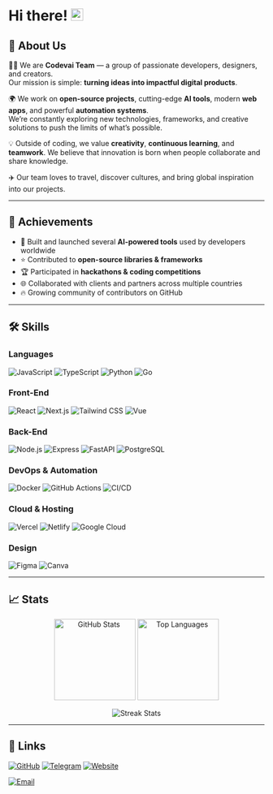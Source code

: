 # Hi there! <img src="https://media.giphy.com/media/hvRJCLFzcasrR4ia7z/giphy.gif" width="24px" height="24px">

## 🚀 About Us

👨‍💻 We are **Codevai Team** — a group of passionate developers, designers, and creators.  
Our mission is simple: **turning ideas into impactful digital products**.  

🌍 We work on **open-source projects**, cutting-edge **AI tools**, modern **web apps**, and powerful **automation systems**.  
We’re constantly exploring new technologies, frameworks, and creative solutions to push the limits of what’s possible.

💡 Outside of coding, we value **creativity**, **continuous learning**, and **teamwork**. We believe that innovation is born when people collaborate and share knowledge.

✈️ Our team loves to travel, discover cultures, and bring global inspiration into our projects.

---

## 🏅 Achievements

- 🚀 Built and launched several **AI-powered tools** used by developers worldwide  
- ⭐ Contributed to **open-source libraries & frameworks**  
- 🏆 Participated in **hackathons & coding competitions**  
- 🌐 Collaborated with clients and partners across multiple countries  
- 🔥 Growing community of contributors on GitHub  

---

## 🛠️ Skills

### Languages
![JavaScript](https://img.shields.io/badge/JavaScript-323330?style=for-the-badge&logo=javascript&logoColor=F7DF1E)
![TypeScript](https://img.shields.io/badge/TypeScript-3178C6?style=for-the-badge&logo=typescript&logoColor=white)
![Python](https://img.shields.io/badge/Python-3776AB?style=for-the-badge&logo=python&logoColor=white)
![Go](https://img.shields.io/badge/Go-00ADD8?style=for-the-badge&logo=go&logoColor=white)

### Front-End
![React](https://img.shields.io/badge/React-20232A?style=for-the-badge&logo=react&logoColor=61DAFB)
![Next.js](https://img.shields.io/badge/Next-000000?style=for-the-badge&logo=nextdotjs&logoColor=FFFFFF)
![Tailwind CSS](https://img.shields.io/badge/Tailwind_CSS-06B6D4?style=for-the-badge&logo=tailwind-css&logoColor=white)
![Vue](https://img.shields.io/badge/Vue-35495E?style=for-the-badge&logo=vuedotjs&logoColor=4FC08D)

### Back-End
![Node.js](https://img.shields.io/badge/Node-5FA04E?style=for-the-badge&logo=node.js&logoColor=FFFFFF)
![Express](https://img.shields.io/badge/Express-000000?style=for-the-badge&logo=express&logoColor=FFFFFF)
![FastAPI](https://img.shields.io/badge/FastAPI-009688?style=for-the-badge&logo=fastapi&logoColor=FFFFFF)
![PostgreSQL](https://img.shields.io/badge/PostgreSQL-336791?style=for-the-badge&logo=postgresql&logoColor=FFFFFF)

### DevOps & Automation
![Docker](https://img.shields.io/badge/Docker-2496ED?style=for-the-badge&logo=docker&logoColor=white)
![GitHub Actions](https://img.shields.io/badge/GitHub_Actions-181717?style=for-the-badge&logo=github&logoColor=FFFFFF)
![CI/CD](https://img.shields.io/badge/CI/CD-000000?style=for-the-badge&logo=jenkins&logoColor=white)

### Cloud & Hosting
![Vercel](https://img.shields.io/badge/Vercel-000000?style=for-the-badge&logo=Vercel&logoColor=white)
![Netlify](https://img.shields.io/badge/Netlify-00C7B7?style=for-the-badge&logo=netlify&logoColor=white)
![Google Cloud](https://img.shields.io/badge/Google_Cloud-4285F4?style=for-the-badge&logo=google-cloud&logoColor=FFFFFF)

### Design
![Figma](https://img.shields.io/badge/Figma-000000?style=for-the-badge&logo=figma&logoColor=white)
![Canva](https://img.shields.io/badge/Canva-00C4CC?style=for-the-badge&logo=canva&logoColor=white)

---

## 📈 Stats

<p align="center">
  <img src="https://github-readme-stats.vercel.app/api?username=codevai-team&show_icons=true&theme=tokyonight" alt="GitHub Stats" height="160"/>
  <img src="https://github-readme-stats.vercel.app/api/top-langs/?username=codevai-team&layout=compact&theme=tokyonight" alt="Top Languages" height="160"/>
</p>
<p align="center">
  <img src="https://github-readme-streak-stats.herokuapp.com/?user=codevai-team&theme=tokyonight" alt="Streak Stats"/>
</p>

---

## 🔗 Links

[![GitHub](https://img.shields.io/badge/GitHub-000000?style=for-the-badge&logo=GitHub&logoColor=white)](https://github.com/codevai-team)
[![Telegram](https://img.shields.io/badge/Telegram-2CA5E0?style=for-the-badge&logo=telegram&logoColor=white)](https://t.me/codevai_team)
[![Website](https://img.shields.io/badge/Website-5340ff?style=for-the-badge&logo=Google-chrome&logoColor=white)](https://your-website.com)

[![Email](https://img.shields.io/badge/Email-D14836?style=for-the-badge&logo=Gmail&logoColor=white)](mailto:team-codevai@gmail.com)

